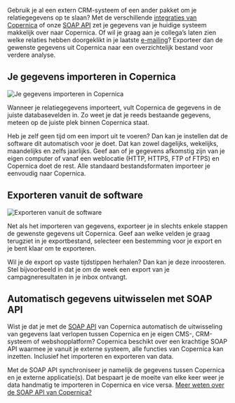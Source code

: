 Gebruik je al een extern CRM-systeem of een ander pakket om je
relatiegegevens op te slaan? Met de verschillende [integraties van
Copernica](./integrations.md "integraties")
of onze [SOAP API](./soap-api-documentation.md "SOAP API")
zet je gegevens van je huidige systeem makkelijk over naar Copernica. Of
wil je graag aan je collega’s laten zien welke relaties hebben
doorgeklikt in je laatste [e-mailing](./view-detailed-reports.md "e-mailing")?
Exporteer dan de gewenste gegevens uit Copernica naar een overzichtelijk
bestand voor verdere analyse.

Je gegevens importeren in Copernica
-----------------------------------

![Je gegevens importeren in
Copernica](../images/nl-importeer.png "Je gegevens importeren in Copernica")

Wanneer je relatiegegevens importeert, vult Copernica de gegevens in de
juiste databasevelden in. Zo weet je dat je reeds bestaande gegevens,
meteen op de juiste plek binnen Copernica staat.

Heb je zelf geen tijd om een import uit te voeren? Dan kan je instellen
dat de software dit automatisch voor je doet. Dat kan zowel dagelijks,
wekelijks, maandelijks en zelfs jaarlijks. Geef aan of je gegevens
afkomstig zijn van je eigen computer of vanaf een weblocatie (HTTP,
HTTPS, FTP of FTPS) en Copernica doet de rest. Alle standaard
bestandsformaten importeer je eenvoudig naar Copernica.

Exporteren vanuit de software
-----------------------------

![Exporteren vanuit de
software](../images/nl-exporteer.png "Exporteren vanuit de software")

Net als het importeren van gegevens, exporteer je in slechts enkele
stappen de gewenste gegevens uit Copernica. Geef aan welke velden je
graag terugziet in je exportbestand, selecteer een bestemming voor je
export en je bent klaar om te exporteren.

Wil je de export op vaste tijdstippen herhalen? Dan kan je deze
inroosteren. Stel bijvoorbeeld in dat je om de week een export van je
campagneresultaten in je inbox ontvangt.

Automatisch gegevens uitwisselen met SOAP API
---------------------------------------------

Wist je dat je met de [SOAP
API](./soap-api-documentation.md "SOAP API")
van Copernica automatisch de uitwisseling van gegevens laat verlopen
tussen Copernica en je eigen CMS-, CRM-systeem of webshopplatform?
Copernica beschikt over een krachtige SOAP API waarmee je vanuit je
externe systeem, alle functies van Copernica kan inzetten. Inclusief het
importeren en exporteren van data.

Met de SOAP API synchroniseer je namelijk de gegevens tussen Copernica
en je externe applicatie(s). Dat bespaart je de moeite van elke keer
weer je data handmatig te importeren in Copernica en vice versa.
[Meer weten over de SOAP API van
Copernica?](./soap-api-documentation.md "Meer weten over de SOAP API")
